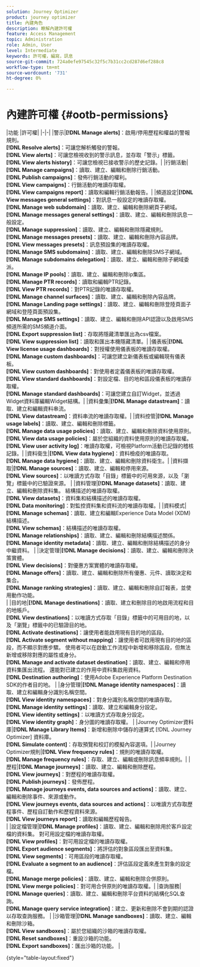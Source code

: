 ```yaml
---
solution: Journey Optimizer
product: journey optimizer
title: 內建角色
description: 瞭解內建許可權
feature: Access Management
topic: Administration
role: Admin, User
level: Intermediate
keywords: 許可權，編寫，訊息
source-git-commit: 724a0efe97545c32f5c7b31cc2cd287d6ef288c8
workflow-type: tm+mt
source-wordcount: '731'
ht-degree: 0%

---
```


# 內建許可權 {#ootb-permissions}

|功能 |許可權| |-|-| |警示|**[!DNL Manage alerts]**：啟用/停用歷程和權益的警報規則。</br>**[!DNL Resolve alerts]**：可讓您解析觸發的警報。</br>**[!DNL View alerts]**：可讓您檢視收到的警示訊息，並存取「警示」標籤。 </br>**[!DNL View alerts history]**：可讓您檢視已接收警示的歷史記錄。| |行銷活動|**[!DNL Manage campaigns]**：讀取、建立、編輯和刪除行銷活動。</br>**[!DNL Publish campaigns]**：發佈行銷活動的權利。</br>**[!DNL View campaigns]**：行銷活動的唯讀存取權。</br>**[!DNL View campaigns report]**：讀取和編輯行銷活動報告。| |頻道設定|**[!DNL View messages general settings]**：對訊息一般設定的唯讀存取權。</br>**[!DNL Manage web subdomain]**：讀取、建立、編輯和刪除網頁子網域。</br>**[!DNL Manage messages general settings]**：讀取、建立、編輯和刪除訊息一般設定。</br>**[!DNL Manage suppression]**：讀取、建立、編輯和刪除隱藏規則。</br>**[!DNL Manage messages presets]**：讀取、建立、編輯和刪除內容品牌。</br>**[!DNL View messages presets]**：訊息預設集的唯讀存取權。</br>**[!DNL Manage SMS subdomains]**：讀取、建立、編輯和刪除SMS子網域。</br>**[!DNL Manage subdomains delegation]**：讀取、建立、編輯和刪除子網域委派。</br>**[!DNL Manage IP pools]**：讀取、建立、編輯和刪除ip集區。</br>**[!DNL Manage PTR records]**：讀取和編輯PTR記錄。</br>**[!DNL View PTR records]**：對PTR記錄的唯讀存取權。</br>**[!DNL Manage channel surfaces]**：讀取、建立、編輯和刪除內容品牌。</br>**[!DNL Manage Landing page settings]**：讀取、建立、編輯和刪除登陸頁面子網域和登陸頁面預設集。</br>**[!DNL Manage SMS settings]**：讀取、建立、編輯和刪除API認證以及啟用SMS頻道所需的SMS頻道介面。</br>**[!DNL Export suppression list]**：存取將隱藏清單匯出為csv檔案。</br>**[!DNL View suppression list]**：讀取和匯出本機隱藏清單。| |儀表板|**[!DNL View license usage dashboards]**：對授權使用儀表板的唯讀存取權。</br>**[!DNL Manage custom dashboards]**：可讓您建立新儀表板或編輯現有儀表板。</br>**[!DNL View custom dashboards]**：對使用者定義儀表板的唯讀存取權。</br>**[!DNL View standard dashboards]**：對設定檔、目的地和區段儀表板的唯讀存取權。</br>**[!DNL Manage standard dashboards]**：可讓您建立自訂Widget，並透過Widget資料庫編輯Widget結構。| |資料彙集|**[!DNL Manage datastream]**：讀取、建立和編輯資料串流。</br>**[!DNL View datastream]**：資料串流的唯讀存取權。| |資料控管|**[!DNL Manage usage labels]**：讀取、建立、編輯和刪除標籤。</br>**[!DNL Manage data usage policies]**：讀取、建立、編輯和刪除資料使用原則。</br>**[!DNL View data usage policies]**：屬於您組織的資料使用原則的唯讀存取權。</br>**[!DNL View user activity log]**：唯讀存取權，可檢視Platform活動已記錄的稽核記錄。| |資料衛生|**[!DNL View data hygiene]**：資料檢疫的唯讀存取。</br>**[!DNL Manage data hygiene]**：讀取、建立、編輯和刪除資料衛生。| |資料擷取|**[!DNL Manage sources]**：讀取、建立、編輯和停用來源。</br>**[!DNL View sources]**：以唯讀方式存取「目錄」標籤中的可用來源，以及「瀏覽」標籤中的已驗證來源。 | |資料管理|**[!DNL Manage datasets]**：讀取、建立、編輯和刪除資料集。 結構描述的唯讀存取權。</br>**[!DNL View datasets]**：資料集和結構描述的唯讀存取權。</br>**[!DNL Data monitoring]**：對監控資料集和資料流的唯讀存取權。| |資料模式|**[!DNL Manage schemas]**：讀取、建立和編輯Experience Data Model (XDM)結構描述。</br>**[!DNL View schemas]**：結構描述的唯讀存取權。</br>**[!DNL Manage relationships]**：讀取、建立、編輯和刪除結構描述關係。</br>**[!DNL Manage identity metadata]**：讀取、建立、編輯和刪除結構描述的身分中繼資料。 | |決定管理|**[!DNL Manage decisions]**：讀取、建立、編輯和刪除決策實體。</br>**[!DNL View decisions]**：對優惠方案實體的唯讀存取權。</br>**[!DNL Manage offers]**：讀取、建立、編輯和刪除所有優惠、元件、讀取決定和集合。</br>**[!DNL Manage ranking strategies]**：讀取、建立、編輯和刪除自訂報表，並使用動作功能。</br>| |目的地|**[!DNL Manage destinations]**：讀取、建立和刪除目的地啟用流程和目的地帳戶。</br>**[!DNL View destinations]**：以唯讀方式存取「目錄」標籤中的可用目的地，以及「瀏覽」標籤中的已驗證目的地。</br>**[!DNL Activate destinations]**：讓使用者能啟用現有目的地的區段。</br>**[!DNL Activate segment without mapping]**：讓使用者可啟用現有目的地的區段，而不顯示對應步驟。 使用者可以在啟動工作流程中新增和移除區段，但無法新增或移除對應的屬性或身分。</br>**[!DNL Manage and activate dataset destination]**：讀取、建立、編輯和停用資料集匯出流程。 還能對已建立的作用中資料集啟用資料。</br>**[!DNL Destination authoring]**：使用Adobe Experience Platform Destination SDK的作者目的地。 | |身分管理|**[!DNL Manage identity namespaces]**：讀取、建立和編輯身分識別名稱空間。</br>**[!DNL View identity namespaces]**：對身分識別名稱空間的唯讀存取。</br>**[!DNL Manage identity settings]**：讀取、建立和編輯身分設定。</br>**[!DNL View identity settings]**：以唯讀方式存取身分設定。</br>**[!DNL View identity graph]**：身分圖的唯讀存取權。 | |Journey Optimizer資料庫|**[!DNL Manage Library Items]**：新增和刪除中儲存的運算式 [!DNL Journey Optimizer] 資料庫。</br>**[!DNL Simulate content]**：存取預覽和校訂的模擬內容選項。| |Journey Optimizer規則|**[!DNL View frequency rules]**：規則的唯讀存取權。</br>**[!DNL Manage frequency rules]**：存取、建立、編輯或刪除訊息頻率規則。| |歷程|**[!DNL Manage journeys]**：讀取、建立、編輯和刪除歷程。</br>**[!DNL View journeys]**：對歷程的唯讀存取權。</br>**[!DNL Publish journeys]**：發佈歷程。</br>**[!DNL Manage journeys events, data sources and actions]**：讀取、建立、編輯和刪除事件、來源或動作。</br>**[!DNL View journeys events, data sources and actions]**：以唯讀方式存取歷程事件、歷程自訂動作和歷程資料來源。</br>**[!DNL View journeys report]**：讀取和編輯歷程報告。</br>| |設定檔管理|**[!DNL Manage profiles]**：讀取、建立、編輯和刪除用於客戶設定檔的資料集。 對可用設定檔的唯讀存取權。</br>**[!DNL View profiles]**：對可用設定檔的唯讀存取權。</br>**[!DNL Export audience segments]**：將評估的對象區段匯出至資料集。</br>**[!DNL View segments]**：可用區段的唯讀存取權。</br>**[!DNL Evaluate a segment to an audience]**：評估區段定義來產生對象的設定檔。</br>**[!DNL Manage merge policies]**：讀取、建立、編輯和刪除合併原則。</br>**[!DNL View merge policies]**：對可用合併原則的唯讀存取權。| |查詢服務|**[!DNL Manage queries]**：讀取、建立、編輯和刪除平台資料的結構化SQL查詢。</br>**[!DNL Manage query service integration]**：建立、更新和刪除不會到期的認證以存取查詢服務。 | |沙箱管理|**[!DNL Manage sandboxes]**：讀取、建立、編輯和刪除沙箱。</br>**[!DNL View sandboxes]**：屬於您組織的沙箱的唯讀存取權。</br>**[!DNL Reset sandboxes]**：重設沙箱的功能。</br>**[!DNL Export sandboxes]**：匯出沙箱的功能。 |

{style="table-layout:fixed"}

